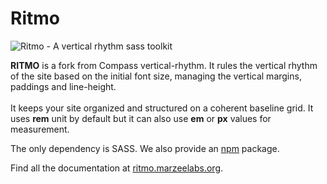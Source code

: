 # Ritmo

![Ritmo - A vertical rhythm sass toolkit](http://ritmo.marzeelabs.org/images/logo-small.jpg "Ritmo")

**RITMO** is a fork from Compass vertical-rhythm. It rules the vertical rhythm of the site based on the initial font size, managing the vertical margins, paddings and line-height.<br><br> It keeps your site organized and structured on a coherent baseline grid. It uses **rem** unit by default but it can also use **em** or **px** values for measurement.

The only dependency is SASS. We also provide an <a href="https://www.npmjs.com/package/ritmo">npm</a> package.

Find all the documentation at [ritmo.marzeelabs.org](http://ritmo.marzeelabs.org).